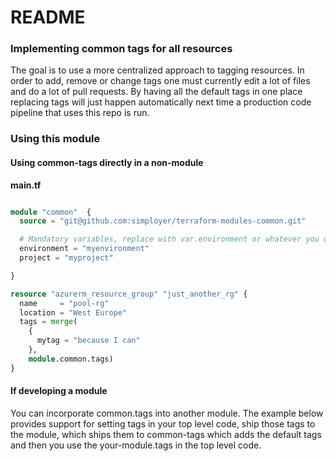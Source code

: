 # README #

### Implementing common tags for all resources ###

The goal is to use a more centralized approach to tagging resources. 
In order to add, remove or change tags one must currently edit a lot 
of files and do a lot of pull requests. By having all the default tags 
in one place replacing tags will just happen automatically next time 
a production code pipeline that uses this repo is run.

### Using this module ###

#### Using common-tags directly in a non-module ####

**main.tf**
```terraform

module "common"  {
  source = "git@github.com:simployer/terraform-modules-common.git"

  # Mandatory variables, replace with var.environment or whatever you use
  environment = "myenvironment" 
  project = "myproject"

}

resource "azurerm_resource_group" "just_another_rg" {
  name     = "pool-rg"
  location = "West Europe"
  tags = merge(
	{
	  mytag = "because I can"
	},
	module.common.tags)
}


```

#### If developing a module ####

You can incorporate common.tags into another module. The example below 
provides support for setting tags in your top level code, ship those tags to the module, which ships them to common-tags which adds the default tags and then you use the your-module.tags in the top level code.

